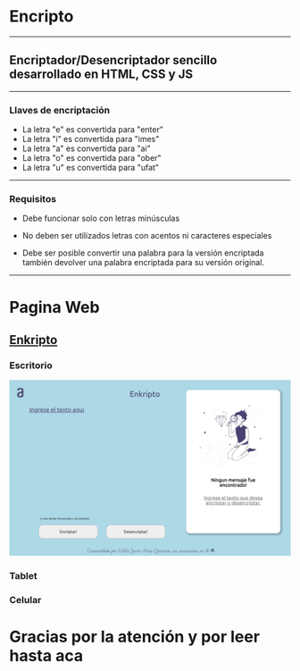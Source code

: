 # Encripto

***

## Encriptador/Desencriptador sencillo desarrollado en HTML, CSS y JS

***

### Llaves de encriptación

- La letra "e" es convertida para "enter"
- La letra "i" es convertida para "imes"
- La letra "a" es convertida para "ai"
- La letra "o" es convertida para "ober"
- La letra "u" es convertida para "ufat"

***

### Requisitos

- Debe funcionar solo con letras minúsculas

- No deben ser utilizados letras con acentos ni caracteres especiales

- Debe ser posible convertir una palabra para la versión encriptada también devolver una palabra encriptada para su versión original.

***

# Pagina Web

## [Enkripto](https://miller1999.github.io/Encripto/)

### Escritorio
![Escritorio](Imagenes/imagen_2023-01-22_101342125.png)
### Tablet
### Celular

# Gracias por la atención y por leer hasta aca
